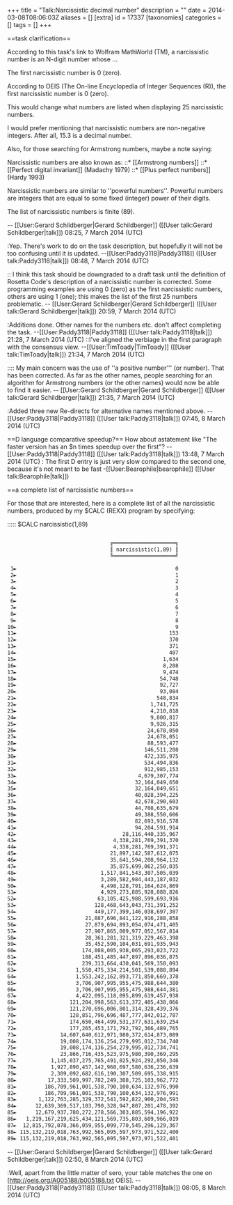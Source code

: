 +++
title = "Talk:Narcissistic decimal number"
description = ""
date = 2014-03-08T08:06:03Z
aliases = []
[extra]
id = 17337
[taxonomies]
categories = []
tags = []
+++

==task clarification==

According to this task's link to Wolfram MathWorld (TM), a narcissistic number is an N-digit number whose ...

The first narcissistic number is 0 (zero).

According to OEIS (The On-line Encyclopedia of Integer Sequences (R)), the first narcissistic number is 0 (zero). 

This would change what numbers are listed when displaying 25 narcissistic numbers.

I would prefer mentioning that narcissistic numbers are non-negative integers.   After all, 15.3 is a decimal number.

Also, for those searching for Armstrong numbers, maybe a note saying:

Narcissistic numbers are also known as:
::* [[Armstrong numbers]]
::* [[Perfect digital invariant]] (Madachy 1979)
::* [[Plus perfect numbers]] (Hardy 1993)

Narcissistic numbers are similar to ''powerful numbers''.   Powerful numbers are integers that are equal to some fixed (integer) power of their digits.

The list of narcissistic numbers is finite (89).

-- [[User:Gerard Schildberger|Gerard Schildberger]] ([[User talk:Gerard Schildberger|talk]]) 08:25, 7 March 2014 (UTC)

:Yep. There's work to do on the task description, but hopefully it will not be too confusing until it is updated. --[[User:Paddy3118|Paddy3118]] ([[User talk:Paddy3118|talk]]) 08:48, 7 March 2014 (UTC)

:: I think this task should be downgraded to a draft task until the definition of Rosetta Code's description of a narcissistic number is corrected.   Some programming examples are using 0 (zero) as the first narcissistic numbers, others are using 1 (one); this makes the list of the first 25 numbers problematic. -- [[User:Gerard Schildberger|Gerard Schildberger]] ([[User talk:Gerard Schildberger|talk]]) 20:59, 7 March 2014 (UTC)

:Additions done. Other names for the numbers etc. don't affect completing the task. --[[User:Paddy3118|Paddy3118]] ([[User talk:Paddy3118|talk]]) 21:28, 7 March 2014 (UTC)
::I've aligned the verbiage in the first paragraph with the consensus view. --[[User:TimToady|TimToady]] ([[User talk:TimToady|talk]]) 21:34, 7 March 2014 (UTC)

:::: My main concern was the use of ''a positive number''' (or number).   That has been corrected.   As far as the other names, people searching for an algorithm for Armstrong numbers (or the other names) would now be able to find it easier. -- [[User:Gerard Schildberger|Gerard Schildberger]] ([[User talk:Gerard Schildberger|talk]]) 21:35, 7 March 2014 (UTC)

:Added three new Re-directs for alternative names mentioned above. --[[User:Paddy3118|Paddy3118]] ([[User talk:Paddy3118|talk]]) 07:45, 8 March 2014 (UTC)

==D language comparative speedup?==
How about astatement like "The faster version has an $n times speedup over the first"? --[[User:Paddy3118|Paddy3118]] ([[User talk:Paddy3118|talk]]) 13:48, 7 March 2014 (UTC)
: The first D entry is just very slow compared to the second one, because it's not meant to be fast -[[User:Bearophile|bearophile]] ([[User talk:Bearophile|talk]])

==a complete list of narcissistic numbers==

For those that are interested, here is a complete list of all the narcissistic numbers,
produced by my   $CALC   (REXX) program by specifying: 

:::::   $CALC   narcissistic(1,89)  

```txt

                                 ╔════════════════════╗
                                 ║ narcissistic(1,89) ║
                                 ╚════════════════════╝

 1►                                                   0
 2►                                                   1
 3►                                                   2
 4►                                                   3
 5►                                                   4
 6►                                                   5
 7►                                                   6
 8►                                                   7
 9►                                                   8
10►                                                   9
11►                                                 153
12►                                                 370
13►                                                 371
14►                                                 407
15►                                               1,634
16►                                               8,208
17►                                               9,474
18►                                              54,748
19►                                              92,727
20►                                              93,084
21►                                             548,834
22►                                           1,741,725
23►                                           4,210,818
24►                                           9,800,817
25►                                           9,926,315
26►                                          24,678,050
27►                                          24,678,051
28►                                          88,593,477
29►                                         146,511,208
30►                                         472,335,975
31►                                         534,494,836
32►                                         912,985,153
33►                                       4,679,307,774
34►                                      32,164,049,650
35►                                      32,164,049,651
36►                                      40,028,394,225
37►                                      42,678,290,603
38►                                      44,708,635,679
39►                                      49,388,550,606
40►                                      82,693,916,578
41►                                      94,204,591,914
42►                                  28,116,440,335,967
43►                               4,338,281,769,391,370
44►                               4,338,281,769,391,371
45►                              21,897,142,587,612,075
46►                              35,641,594,208,964,132
47►                              35,875,699,062,250,035
48►                           1,517,841,543,307,505,039
49►                           3,289,582,984,443,187,032
50►                           4,498,128,791,164,624,869
51►                           4,929,273,885,928,088,826
52►                          63,105,425,988,599,693,916
53►                         128,468,643,043,731,391,252
54►                         449,177,399,146,038,697,307
55►                      21,887,696,841,122,916,288,858
56►                      27,879,694,893,054,074,471,405
57►                      27,907,865,009,977,052,567,814
58►                      28,361,281,321,319,229,463,398
59►                      35,452,590,104,031,691,935,943
60►                     174,088,005,938,065,293,023,722
61►                     188,451,485,447,897,896,036,875
62►                     239,313,664,430,041,569,350,093
63►                   1,550,475,334,214,501,539,088,894
64►                   1,553,242,162,893,771,850,669,378
65►                   3,706,907,995,955,475,988,644,380
66►                   3,706,907,995,955,475,988,644,381
67►                   4,422,095,118,095,899,619,457,938
68►                 121,204,998,563,613,372,405,438,066
69►                 121,270,696,006,801,314,328,439,376
70►                 128,851,796,696,487,777,842,012,787
71►                 174,650,464,499,531,377,631,639,254
72►                 177,265,453,171,792,792,366,489,765
73►              14,607,640,612,971,980,372,614,873,089
74►              19,008,174,136,254,279,995,012,734,740
75►              19,008,174,136,254,279,995,012,734,741
76►              23,866,716,435,523,975,980,390,369,295
77►           1,145,037,275,765,491,025,924,292,050,346
78►           1,927,890,457,142,960,697,580,636,236,639
79►           2,309,092,682,616,190,307,509,695,338,915
80►          17,333,509,997,782,249,308,725,103,962,772
81►         186,709,961,001,538,790,100,634,132,976,990
82►         186,709,961,001,538,790,100,634,132,976,991
83►       1,122,763,285,329,372,541,592,822,900,204,593
84►      12,639,369,517,103,790,328,947,807,201,478,392
85►      12,679,937,780,272,278,566,303,885,594,196,922
86►   1,219,167,219,625,434,121,569,735,803,609,966,019
87►  12,815,792,078,366,059,955,099,770,545,296,129,367
88► 115,132,219,018,763,992,565,095,597,973,971,522,400
89► 115,132,219,018,763,992,565,095,597,973,971,522,401

```

-- [[User:Gerard Schildberger|Gerard Schildberger]] ([[User talk:Gerard Schildberger|talk]]) 02:50, 8 March 2014 (UTC)

:Well, apart from the little matter of sero, your table matches the one on [http://oeis.org/A005188/b005188.txt OEIS]. --[[User:Paddy3118|Paddy3118]] ([[User talk:Paddy3118|talk]]) 08:05, 8 March 2014 (UTC)
